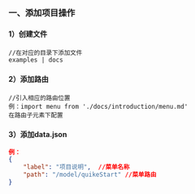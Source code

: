 ### 一、添加项目操作

#### 1）创建文件

```
//在对应的目录下添加文件
examples | docs
```

#### 2）添加路由

```
//引入相应的路由位置
例：import menu from './docs/introduction/menu.md'
在路由子元素下配置
```

#### 3）添加data.json

```json
例： 
{
    "label": "项目说明",  //菜单名称
    "path": "/model/quikeStart" //菜单路由
}
```


